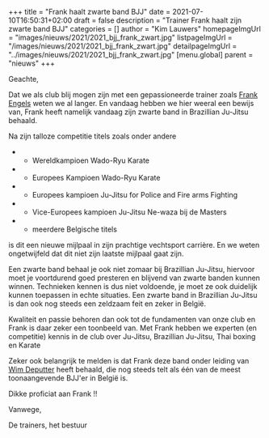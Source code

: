 +++
title = "Frank haalt zwarte band BJJ"
date = 2021-07-10T16:50:31+02:00
draft = false
description = "Trainer Frank haalt zijn zwarte band BJJ"
categories = []
author = "Kim Lauwers"
homepageImgUrl = "images/nieuws/2021/2021_bjj_frank_zwart.jpg"
listpageImgUrl = "/images/nieuws/2021/2021_bjj_frank_zwart.jpg"
detailpageImgUrl = "../images/nieuws/2021/2021_bjj_frank_zwart.jpg"
[menu.global]
    parent = "nieuws"
+++

Geachte,

Dat we als club blij mogen zijn met een gepassioneerde trainer zoals [Frank Engels](https://www.jujitsukeerbergen.be/trainers/#Frank_Engels) weten we al langer.
En vandaag hebben we hier weeral een bewijs van, Frank heeft namelijk vandaag zijn zwarte band in Brazillian Ju-Jitsu behaald.

Na zijn talloze competitie titels zoals onder andere

* - Wereldkampioen Wado-Ryu Karate 
* - Europees Kampioen Wado-Ryu Karate 
* - Europees kampioen Ju-Jitsu for Police and Fire arms Fighting 
* - Vice-Europees kampioen Ju-Jitsu Ne-waza bij de Masters 
* - meerdere Belgische titels

is dit een nieuwe mijlpaal in zijn prachtige vechtsport carrière. En we weten ongetwijfeld dat dit niet zijn laatste mijlpaal gaat zijn.

Een zwarte band behaal je ook niet zomaar bij Brazillian Ju-Jitsu, hiervoor moet je voortdurend goed presteren en blijvend van zwarte banden kunnen winnen.
Technieken kennen is dus niet voldoende, je moet ze ook duidelijk kunnen toepassen in echte situaties.
Een zwarte band in Brazillian Ju-Jitsu is dan ook nog steeds een zeldzaam feit en zeker in België.

Kwaliteit en passie behoren dan ook tot de fundamenten van onze club en Frank is daar zeker een toonbeeld van.
Met Frank hebben we experten (en competitie) kennis in de club over Ju-Jitsu, Brazillian Ju-Jitsu, Thai boxing en Karate

Zeker ook belangrijk te melden is dat Frank deze band onder leiding van [Wim Deputter](https://brasateam.be/wp/about-brasa/wim-deputter/) heeft behaald, die nog steeds telt als één van de meest toonaangevende BJJ'er in België is. 

Dikke proficiat aan Frank !!

Vanwege,

De trainers, het bestuur